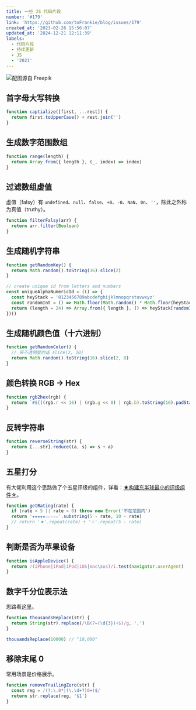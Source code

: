 ```yaml
---
title: 一些 JS 代码片段
number: '#179'
link: 'https://github.com/toFrankie/blog/issues/179'
created_at: '2023-02-26 15:56:07'
updated_at: '2024-12-21 12:11:39'
labels:
  - 代码片段
  - 持续更新
  - JS
  - '2021'
---
```

![配图源自 Freepik](https://upload-images.jianshu.io/upload_images/5128488-f133c8891d05e51a.jpg?imageMogr2/auto-orient/strip%7CimageView2/2/w/1240)


## 首字母大写转换

```js
function captialize([first, ...rest]) {
  return first.toUpperCase() + rest.join('')
}
```

## 生成数字范围数组

```js
function range(length) {
  return Array.from({ length }, (_, index) => index)
}
```

## 过滤数组虚值

虚值（falsy）有 `undefined`、`null`、`false`、`+0`、`-0`、`NaN`、`0n`、`''`，除此之外称为真值（truthy）。

```js
function filterFalsy(arr) {
  return arr.filter(Boolean)
}
```

## 生成随机字符串

```js
function getRandomKey() {
  return Math.random().toString(36).slice(2)
}

// create unique id from letters and numbers
const uniqueAlphaNumericId = (() => {
  const heyStack = '0123456789abcdefghijklmnopqrstuvwxyz'
  const randomInt = () => Math.floor(Math.random() * Math.floor(heyStack.length))
  return (length = 24) => Array.from({ length }, () => heyStack[randomInt()]).join('')
})()
```

## 生成随机颜色值（十六进制）

```js
function getRandomColor() {
  // 带不透明度的话 slice(2, 10)
  return Math.random().toString(16).slice(2, 8)
}
```

## 颜色转换 RGB → Hex

```js
function rgb2hex(rgb) {
  return `#${((rgb.r << 16) | (rgb.g << 8) | rgb.b).toString(16).padStart(6, '0')}`
}
```

## 反转字符串

```js
function reverseString(str) {
  return [...str].reduce((a, s) => s + a)
}
```

## 五星打分

有大佬利用这个思路做了个五星评级的组件，详看：[★构建东半球最小的评级组件☆](https://zhuanlan.zhihu.com/p/33464317)。

```js
function getRating(rate) {
  if (rate > 5 || rate < 0) throw new Error('不在范围内')
  return '★★★★★☆☆☆☆☆'.substring(5 - rate, 10 - rate)
  // return '★'.repeat(rate) + '☆'.repeat(5 - rate)
}
```

## 判断是否为苹果设备

```js
function isAppleDevice() {
  return /(iPhone|iPad|iPod|iOS|mac\sos)/i.test(navigator.userAgent)
}
```

## 数字千分位表示法

思路看[这里](https://github.com/toFrankie/blog/issues/134)。

```js
function thousandsReplace(str) {
  return String(str).replace(/\B(?=(\d{3})+$)/g, ',')
}

thousandsReplace(10000) // "10,000"
```

## 移除末尾 0

常用场景是价格展示。

```js
function removeTrailingZero(str) {
  const reg = /(?:\.0*|(\.\d+?)0+)$/
  return str.replace(reg, '$1')
}
```

